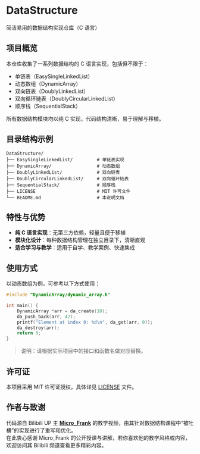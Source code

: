 # DataStructure

简洁易用的数据结构实现仓库（C 语言）

## 项目概览

本仓库收集了一系列数据结构的 C 语言实现，包括但不限于：

- 单链表（EasySingleLinkedList）
- 动态数组（DynamicArray）
- 双向链表（DoublyLinkedList）
- 双向循环链表（DoublyCircularLinkedList）
- 顺序栈（SequentialStack）

所有数据结构模块均以纯 C 实现，代码结构清晰，易于理解与移植。

## 目录结构示例

```
DataStructure/
├── EasySingleLinkedList/         # 单链表实现
├── DynamicArray/                 # 动态数组
├── DoublyLinkedList/             # 双向链表
├── DoublyCircularLinkedList/     # 双向循环链表
├── SequentialStack/              # 顺序栈
├── LICENSE                       # MIT 许可文件
└── README.md                     # 本说明文档
```

## 特性与优势

- **纯 C 语言实现**：无第三方依赖，轻量且便于移植  
- **模块化设计**：每种数据结构管理在独立目录下，清晰直观  
- **适合学习与教学**：适用于自学、教学案例、快速集成  

## 使用方式

以动态数组为例，可参考以下方式使用：

```c
#include "DynamicArray/dynamic_array.h"

int main() {
    DynamicArray *arr = da_create(10);
    da_push_back(arr, 42);
    printf("Element at index 0: %d\n", da_get(arr, 0));
    da_destroy(arr);
    return 0;
}
```

> 说明：请根据实际项目中的接口和函数名做对应替换。

## 许可证

本项目采用 MIT 许可证授权，具体详见 [LICENSE](LICENSE) 文件。

## 作者与致谢

代码源自 Bilibili UP 主 **[Micro_Frank](https://space.bilibili.com/19658621)** 的教学视频，由其针对数据结构课程中“被吐槽”的实现进行了重写和优化。  
在此衷心感谢 Micro_Frank 的公开授课与讲解，若你喜欢他的教学风格或内容，欢迎访问其 Bilibili 频道查看更多精彩内容。